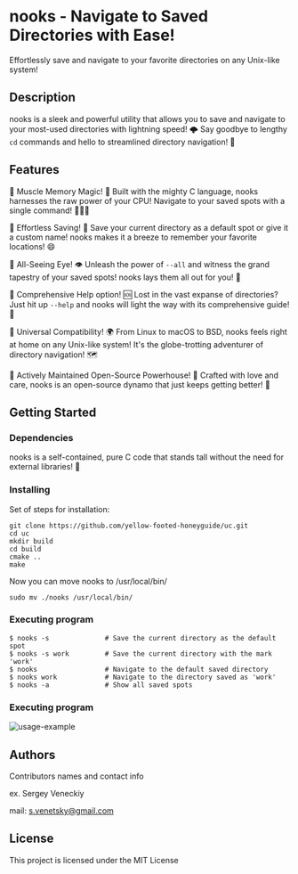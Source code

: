 # nooks - Navigate to Saved Directories with Ease!
Effortlessly save and navigate to your favorite directories on any Unix-like system!

## Description
nooks is a sleek and powerful utility that allows you to save and navigate to your most-used directories with lightning speed! 🌩 
Say goodbye to lengthy `cd` commands and hello to streamlined directory navigation! 🎉
## Features
🌋 Muscle Memory Magic! 💪
Built with the mighty C language, nooks harnesses the raw power of your CPU! Navigate to your saved spots with a single command! 🏃‍♂️💨

🌋 Effortless Saving! 💾
Save your current directory as a default spot or give it a custom name! nooks makes it a breeze to remember your favorite locations! 😄

🌋 All-Seeing Eye! 👁
Unleash the power of `--all` and witness the grand tapestry of your saved spots! nooks lays them all out for you! 🌈

🌋 Comprehensive Help option! 🆘
Lost in the vast expanse of directories? Just hit up `--help` and nooks will light the way with its comprehensive guide! 🔦

🌋 Universal Compatibility! 🌍
From Linux to macOS to BSD, nooks feels right at home on any Unix-like system! It's the globe-trotting adventurer of directory navigation! 🗺

🌋 Actively Maintained Open-Source Powerhouse! 💪
Crafted with love and care, nooks is an open-source dynamo that just keeps getting better! 🚀

## Getting Started

### Dependencies
nooks is a self-contained, pure C code that stands tall without the need for external libraries! 🏰

### Installing
Set of steps for installation:

```
git clone https://github.com/yellow-footed-honeyguide/uc.git 
cd uc
mkdir build
cd build
cmake ..
make
```

Now you can move nooks to /usr/local/bin/
```
sudo mv ./nooks /usr/local/bin/
```



### Executing program
```
$ nooks -s              # Save the current directory as the default spot
$ nooks -s work         # Save the current directory with the mark 'work'
$ nooks                 # Navigate to the default saved directory
$ nooks work            # Navigate to the directory saved as 'work'
$ nooks -a              # Show all saved spots
```


### Executing program
![usage-example](assets/uc_examples.gif)

## Authors
Contributors names and contact info

ex. Sergey Veneckiy 

mail: s.venetsky@gmail.com

## License
This project is licensed under the MIT License



